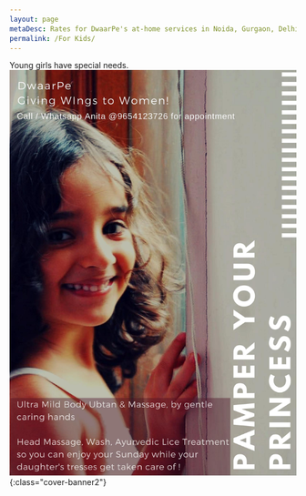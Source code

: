 ```yaml
---
layout: page
metaDesc: Rates for DwaarPe's at-home services in Noida, Gurgaon, Delhi, Ghaziabad, Faridabad; facials, waxing, massage, pedicure, manicure; including our Ayurvedic products-based services
permalink: /For Kids/
---
```


Young girls have special needs.
![daughter-waxing](/assets/dotter.jpg){:class="cover-banner2"}
